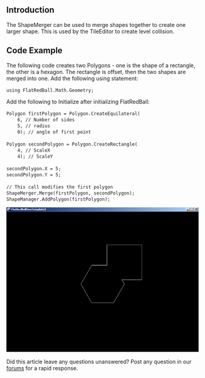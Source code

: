 ## Introduction

The ShapeMerger can be used to merge shapes together to create one larger shape. This is used by the TileEditor to create level collision.

## Code Example

The following code creates two Polygons - one is the shape of a rectangle, the other is a hexagon. The rectangle is offset, then the two shapes are merged into one. Add the following using statement:

    using FlatRedBall.Math.Geometry;

Add the following to Initialize after initializing FlatRedBall:

    Polygon firstPolygon = Polygon.CreateEquilateral(
        6, // Number of sides
        5, // radius
        0); // angle of first point

    Polygon secondPolygon = Polygon.CreateRectangle(
        4, // ScaleX
        4); // ScaleY

    secondPolygon.X = 5;
    secondPolygon.Y = 5;

    // This call modifies the first polygon
    ShapeMerger.Merge(firstPolygon, secondPolygon);
    ShapeManager.AddPolygon(firstPolygon);

![ShapeMergerExample.png](/media/migrated_media-ShapeMergerExample.png)

Did this article leave any questions unanswered? Post any question in our [forums](/frb/forum/.md) for a rapid response.

